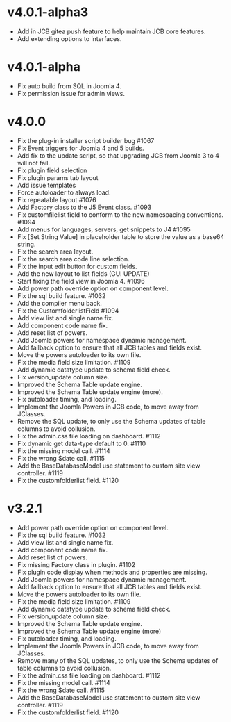 # v4.0.1-alpha3

- Add in JCB gitea push feature to help maintain JCB core features.
- Add extending options to interfaces.

# v4.0.1-alpha

- Fix auto build from SQL in Joomla 4.
- Fix permission issue for admin views.

# v4.0.0

- Fix the plug-in installer script builder bug #1067
- Fix Event triggers for Joomla 4 and 5 builds.
- Add fix to the update script, so that upgrading JCB from Joomla 3 to 4 will not fail.
- Fix plugin field selection
- Fix plugin params tab layout
- Add issue templates
- Force autoloader to always load. 
- Fix repeatable layout #1076
- Add Factory class to the J5 Event class. #1093
- Fix customfilelist field to conform to the new namespacing conventions. #1094
- Add menus for languages, servers, get snippets to J4 #1095
- Fix [Set String Value] in placeholder table to store the value as a base64 string.
- Fix the search area layout.
- Fix the search area code line selection.
- Fix the input edit button for custom fields.
- Add the new layout to list fields (GUI UPDATE)
- Start fixing the field view in Joomla 4. #1096
- Add power path override option on component level.
- Fix the sql build feature. #1032
- Add the compiler menu back.
- Fix the CustomfolderlistField #1094
- Add view list and single name fix.
- Add component code name fix.
- Add reset list of powers.
- Add Joomla powers for namespace dynamic management.
- Add fallback option to ensure that all JCB tables and fields exist.
- Move the powers autoloader to its own file.
- Fix the media field size limitation. #1109
- Add dynamic datatype update to schema field check.
- Fix version_update column size.
- Improved the Schema Table update engine.
- Improved the Schema Table update engine (more).
- Fix autoloader timing, and loading.
- Implement the Joomla Powers in JCB code, to move away from JClasses.
- Remove the SQL update, to only use the Schema updates of table columns to avoid collusion.
- Fix the admin.css file loading on dashboard. #1112
- Fix dynamic get data-type default to 0. #1110
- Fix the missing model call. #1114
- Fix the wrong $date call. #1115
- Add the BaseDatabaseModel use statement to custom site view controller. #1119
- Fix the customfolderlist field. #1120

# v3.2.1

- Add power path override option on component level.
- Fix the sql build feature. #1032
- Add view list and single name fix.
- Add component code name fix.
- Add reset list of powers.
- Fix missing Factory class in plugin. #1102
- Fix plugin code display when methods and properties are missing.
- Add Joomla powers for namespace dynamic management.
- Add fallback option to ensure that all JCB tables and fields exist.
- Move the powers autoloader to its own file.
- Fix the media field size limitation. #1109
- Add dynamic datatype update to schema field check.
- Fix version_update column size.
- Improved the Schema Table update engine.
- Improved the Schema Table update engine (more)
- Fix autoloader timing, and loading.
- Implement the Joomla Powers in JCB code, to move away from JClasses.
- Remove many of the SQL updates, to only use the Schema updates of table columns to avoid collusion.
- Fix the admin.css file loading on dashboard. #1112
- Fix the missing model call. #1114
- Fix the wrong $date call. #1115
- Add the BaseDatabaseModel use statement to custom site view controller. #1119
- Fix the customfolderlist field. #1120